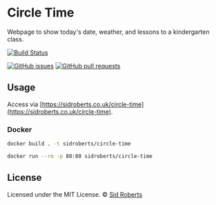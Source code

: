 # Circle Time

Webpage to show today's date, weather, and lessons to a kindergarten class.

[![Build Status](https://img.shields.io/github/actions/workflow/status/SidRoberts/circle-time/tests.yml?branch=development&style=for-the-badge)](https://github.com/SidRoberts/circle-time/actions)

[![GitHub issues](https://img.shields.io/github/issues-raw/SidRoberts/circle-time.svg?style=for-the-badge)](https://github.com/SidRoberts/circle-time/issues)
[![GitHub pull requests](https://img.shields.io/github/issues-pr-raw/SidRoberts/circle-time.svg?style=for-the-badge)](https://github.com/SidRoberts/circle-time/pulls)

## Usage

Access via [https://sidroberts.co.uk/circle-time](https://sidroberts.co.uk/circle-time).

### Docker

```bash
docker build . -t sidroberts/circle-time

docker run --rm -p 80:80 sidroberts/circle-time
```

## License

Licensed under the MIT License.
© [Sid Roberts](https://github.com/SidRoberts)
